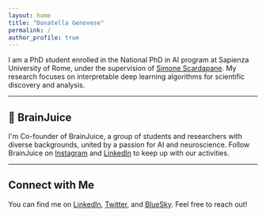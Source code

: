 ```yaml
---
layout: home
title: "Donatella Genovese"
permalink: /
author_profile: true
---
```


<html lang="en">
<head>
  <meta charset="UTF-8">
  <title>Donatella Genovese – PhD Candidate in AI</title>
  <meta name="description" content="Donatella Genovese, PhD Candidate in Artificial Intelligence">
  <meta name="viewport" content="width=device-width, initial-scale=1.0">
  <meta name="robots" content="index, follow">
</head>
<body>

  <p>I am a PhD student enrolled in the National PhD in AI program at Sapienza University of Rome, under the supervision of <a href="https://www.sscardapane.it/">Simone Scardapane</a>. My research focuses on interpretable deep learning algorithms for scientific discovery and analysis.</p>

  <hr>

  <h2>🧠 BrainJuice</h2>
  <p>I'm Co-founder of BrainJuice, a group of students and researchers with diverse backgrounds, united by a passion for AI and neuroscience. Follow BrainJuice on <a href="https://instagram.com/brainjuiceclub">Instagram</a> and <a href="https://linkedin.com/company/brainjuiceclub">LinkedIn</a> to keep up with our activities.</p>

  <hr>

  <h2>Connect with Me</h2>
  <p>You can find me on 
    <a href="https://www.linkedin.com/in/donatella-genovese">LinkedIn</a>, 
    <a href="https://x.com/d_genovese">Twitter</a>, and 
    <a href="https://bsky.app/profile/donatellag.bsky.social">BlueSky</a>. 
    Feel free to reach out!
  </p>

</body>
</html>
